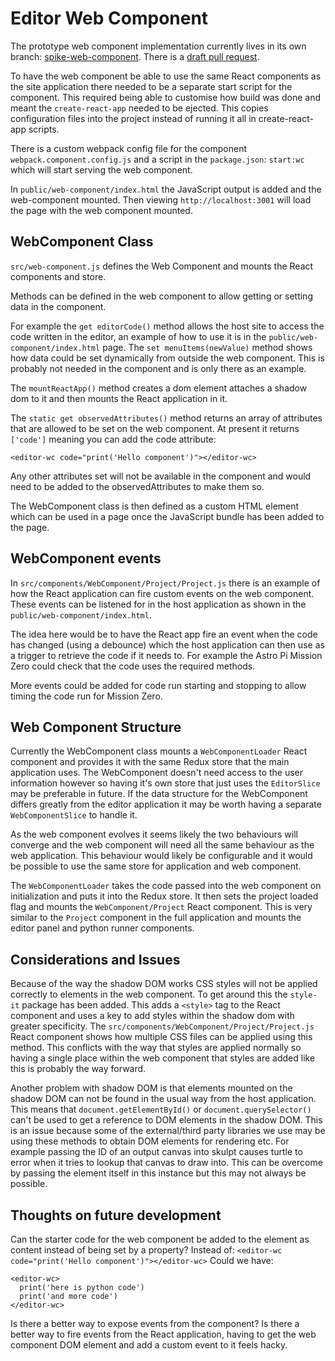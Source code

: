 # Editor Web Component

The prototype web component implementation currently lives in its own branch: [spike-web-component](https://github.com/RaspberryPiFoundation/editor-ui/tree/spike-web-component).
There is a [draft pull request](https://github.com/RaspberryPiFoundation/editor-ui/pull/96).

To have the web component be able to use the same React components as the site application there needed to be a separate start script for the component. This required being able to customise how build was done and meant the `create-react-app` needed to be ejected. This copies configuration files into the project instead of running it all in create-react-app scripts.

There is a custom webpack config file for the component `webpack.component.config.js` and a script in the `package.json`: `start:wc` which will start serving the web component.

In `public/web-component/index.html` the JavaScript output is added and the web-component mounted. Then viewing `http://localhost:3001` will load the page with the web component mounted.

## WebComponent Class

`src/web-component.js` defines the Web Component and mounts the React components and store.

Methods can be defined in the web component to allow getting or setting data in the component.

For example the `get editorCode()` method allows the host site to access the code written in the editor, an example of how to use it is in the `public/web-component/index.html` page.
The `set menuItems(newValue)` method shows how data could be set dynamically from outside the web component. This is probably not needed in the component and is only there as an example.

The `mountReactApp()` method creates a dom element attaches a shadow dom to it and then mounts the React application in it.

The `static get observedAttributes()` method returns an array of attributes that are allowed to be set on the web component. At present it returns `['code']` meaning you can add the code attribute:

`<editor-wc code="print('Hello component')"></editor-wc>`

Any other attributes set will not be available in the component and would need to be added to the observedAttributes to make them so.

The WebComponent class is then defined as a custom HTML element which can be used in a page once the JavaScript bundle has been added to the page.

## WebComponent events

In `src/components/WebComponent/Project/Project.js` there is an example of how the React application can fire custom events on the web component.
These events can be listened for in the host application as shown in the `public/web-component/index.html`.

The idea here would be to have the React app fire an event when the code has changed (using a debounce) which the host application can then use as a trigger to retrieve the code if it needs to.
For example the Astro Pi Mission Zero could check that the code uses the required methods.

More events could be added for code run starting and stopping to allow timing the code run for Mission Zero.

## Web Component Structure

Currently the WebComponent class mounts a `WebComponentLoader` React component and provides it with the same Redux store that the main application uses.
The WebComponent doesn't need access to the user information however so having it's own store that just uses the `EditorSlice` may be preferable in future.
If the data structure for the WebComponent differs greatly from the editor application it may be worth having a separate `WebComponentSlice` to handle it.

As the web component evolves it seems likely the two behaviours will converge and the web component will need all the same behaviour as the web application.
This behaviour would likely be configurable and it would be possible to use the same store for application and web component.

The `WebComponentLoader` takes the code passed into the web component on initialization and puts it into the Redux store. It then sets the project loaded flag and mounts the `WebComponent/Project` React component. This is very similar to the `Project` component in the full application and mounts the editor panel and python runner components.

## Considerations and Issues

Because of the way the shadow DOM works CSS styles will not be applied correctly to elements in the web component.
To get around this the `style-it` package has been added. This adds a `<style>` tag to the React component and uses a key to add styles within the shadow dom with greater specificity.
The `src/components/WebComponent/Project/Project.js` React component shows how multiple CSS files can be applied using this method.
This conflicts with the way that styles are applied normally so having a single place within the web component that styles are added like this is probably the way forward.

Another problem with shadow DOM is that elements mounted on the shadow DOM can not be found in the usual way from the host application.
This means that `document.getElementById()` or `document.querySelector()` can't be used to get a reference to DOM elements in the shadow DOM.
This is an issue because some of the external/third party libraries we use may be using these methods to obtain DOM elements for rendering etc.
For example passing the ID of an output canvas into skulpt causes turtle to error when it tries to lookup that canvas to draw into.
This can be overcome by passing the element itself in this instance but this may not always be possible.

## Thoughts on future development

Can the starter code for the web component be added to the element as content instead of being set by a property?
Instead of: `<editor-wc code="print('Hello component')"></editor-wc>`
Could we have:

```
<editor-wc>
  print('here is python code')
  print('and more code')
</editor-wc>
```

Is there a better way to expose events from the component?
Is there a better way to fire events from the React application, having to get the web component DOM element and add a custom event to it feels hacky.
